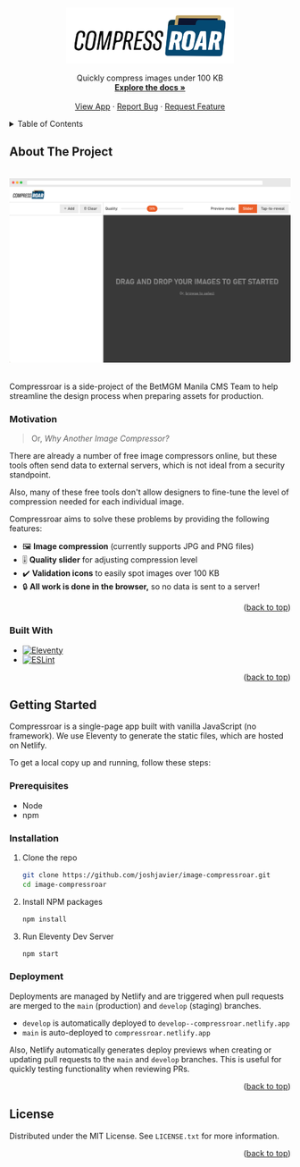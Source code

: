 <!-- Improved compatibility of back to top link: See: https://github.com/othneildrew/Best-README-Template/pull/73 -->
<a id="readme-top"></a>



<!-- PROJECT LOGO -->
<br />
<div align="center">
  <a href="https://github.com/joshjavier/image-compressroar">
    <img src="public/logo.svg" alt="Logo" width="300">
  </a>

  <h3
    align="center"
    style="border: 0; clip: rect(0 0 0 0); clip-path: inset(50%); height: 1px; margin: -1px; overflow: hidden; padding: 0; position: absolute; white-space: nowrap; width: 1px;"
  >
    Compressroar
  </h3>

  <p align="center">
    Quickly compress images under 100 KB
    <br />
    <a href="https://github.com/joshjavier/image-compressroar"><strong>Explore the docs »</strong></a>
    <br />
    <br />
    <a href="https://compressroar.netlify.app/">View App</a>
    ·
    <a href="https://github.com/joshjavier/image-compressroar/issues/new?labels=bug&template=bug-report---.md">Report Bug</a>
    ·
    <a href="https://github.com/joshjavier/image-compressroar/issues/new?labels=enhancement&template=feature-request---.md">Request Feature</a>
  </p>
</div>



<!-- TABLE OF CONTENTS -->
<details>
  <summary>Table of Contents</summary>
  <ol>
    <li>
      <a href="#about-the-project">About The Project</a>
      <ul>
        <li><a href="#motivation">Motivation</a></li>
        <li><a href="#built-with">Built With</a></li>
      </ul>
    </li>
    <li>
      <a href="#getting-started">Getting Started</a>
      <ul>
        <li><a href="#prerequisites">Prerequisites</a></li>
        <li><a href="#installation">Installation</a></li>
        <li><a href="#deployment">Deployment</a></li>
      </ul>
    </li>
    <!-- <li><a href="#usage">Usage</a></li> -->
    <!-- <li><a href="#roadmap">Roadmap</a></li> -->
    <!-- <li><a href="#contributing">Contributing</a></li> -->
    <li><a href="#license">License</a></li>
    <!-- <li><a href="#contact">Contact</a></li> -->
    <!-- <li><a href="#acknowledgments">Acknowledgments</a></li> -->
  </ol>
</details>



<!-- ABOUT THE PROJECT -->
## About The Project

<br>
<a href="https://compressroar.netlify.app/" style="display: block; max-width: 800px; margin-inline: auto;">
  <img src="docs/screenshot.png" alt="Compressroar screenshot">
</a>
<br>

Compressroar is a side-project of the BetMGM Manila CMS Team to help streamline the design process when preparing assets for production.

### Motivation

> Or, *Why Another Image Compressor?*

There are already a number of free image compressors online, but these tools often send data to external servers, which is not ideal from a security standpoint.

Also, many of these free tools don't allow designers to fine-tune the level of compression needed for each individual image.

Compressroar aims to solve these problems by providing the following features:

- 🖼️ **Image compression** (currently supports JPG and PNG files)
- 🎚️ **Quality slider** for adjusting compression level
- ✔️ **Validation icons** to easily spot images over 100 KB
- 🔒 **All work is done in the browser,** so no data is sent to a server!

<p align="right">(<a href="#readme-top">back to top</a>)</p>



### Built With

* [![Eleventy][Eleventy.dev]][Eleventy-url]
* [![ESLint][ESLint.org]][ESLint-url]

<p align="right">(<a href="#readme-top">back to top</a>)</p>



<!-- GETTING STARTED -->
## Getting Started

Compressroar is a single-page app built with vanilla JavaScript (no framework). We use Eleventy to generate the static files, which are hosted on Netlify.

To get a local copy up and running, follow these steps:

### Prerequisites

- Node
- npm

### Installation

1. Clone the repo
   ```sh
   git clone https://github.com/joshjavier/image-compressroar.git
   cd image-compressroar
   ```
2. Install NPM packages
   ```sh
   npm install
   ```
3. Run Eleventy Dev Server
   ```sh
   npm start
   ```

### Deployment

Deployments are managed by Netlify and are triggered when pull requests are merged to the `main` (production) and `develop` (staging) branches.

- `develop` is automatically deployed to `develop--compressroar.netlify.app`
- `main` is auto-deployed to `compressroar.netlify.app`

Also, Netlify automatically generates deploy previews when creating or updating pull requests to the `main` and `develop` branches. This is useful for quickly testing functionality when reviewing PRs.

<p align="right">(<a href="#readme-top">back to top</a>)</p>



<!-- USAGE EXAMPLES -->
<!-- ## Usage

Use this space to show useful examples of how a project can be used. Additional screenshots, code examples and demos work well in this space. You may also link to more resources.

_For more examples, please refer to the [Documentation](https://example.com)_

<p align="right">(<a href="#readme-top">back to top</a>)</p> -->



<!-- ROADMAP -->
<!-- ## Roadmap

- [ ] Compute the optimal quality for each image
- [ ] Skip compressing images that are already under 100 KB
- [ ] Dark mode

See the [open issues](https://github.com/joshjavier/image-compressroar/issues) for a full list of proposed features (and known issues).

<p align="right">(<a href="#readme-top">back to top</a>)</p> -->



<!-- CONTRIBUTING -->
<!-- ## Contributing

Contributions are what make the open source community such an amazing place to learn, inspire, and create. Any contributions you make are **greatly appreciated**.

If you have a suggestion that would make this better, please fork the repo and create a pull request. You can also simply open an issue with the tag "enhancement".
Don't forget to give the project a star! Thanks again!

1. Fork the Project
2. Create your Feature Branch (`git checkout -b feature/AmazingFeature`)
3. Commit your Changes (`git commit -m 'Add some AmazingFeature'`)
4. Push to the Branch (`git push origin feature/AmazingFeature`)
5. Open a Pull Request

<p align="right">(<a href="#readme-top">back to top</a>)</p>

### Top contributors:

<a href="https://github.com/joshjavier/image-compressroar/graphs/contributors">
  <img src="https://contrib.rocks/image?repo=joshjavier/image-compressroar" alt="contrib.rocks image" />
</a> -->



<!-- LICENSE -->
## License

Distributed under the MIT License. See `LICENSE.txt` for more information.

<p align="right">(<a href="#readme-top">back to top</a>)</p>



<!-- CONTACT -->
<!-- ## Contact

Your Name - [@twitter_handle](https://twitter.com/twitter_handle) - email@email_client.com

Project Link: [https://github.com/joshjavier/image-compressroar](https://github.com/joshjavier/image-compressroar)

<p align="right">(<a href="#readme-top">back to top</a>)</p> -->



<!-- ACKNOWLEDGMENTS -->
<!-- ## Acknowledgments

* []()
* []()
* []()

<p align="right">(<a href="#readme-top">back to top</a>)</p> -->



<!-- MARKDOWN LINKS & IMAGES -->
<!-- https://www.markdownguide.org/basic-syntax/#reference-style-links -->
[contributors-shield]: https://img.shields.io/github/contributors/github_username/repo_name.svg?style=for-the-badge
[contributors-url]: https://github.com/github_username/repo_name/graphs/contributors
[forks-shield]: https://img.shields.io/github/forks/github_username/repo_name.svg?style=for-the-badge
[forks-url]: https://github.com/github_username/repo_name/network/members
[stars-shield]: https://img.shields.io/github/stars/github_username/repo_name.svg?style=for-the-badge
[stars-url]: https://github.com/github_username/repo_name/stargazers
[issues-shield]: https://img.shields.io/github/issues/github_username/repo_name.svg?style=for-the-badge
[issues-url]: https://github.com/github_username/repo_name/issues
[license-shield]: https://img.shields.io/github/license/github_username/repo_name.svg?style=for-the-badge
[license-url]: https://github.com/github_username/repo_name/blob/master/LICENSE.txt
[linkedin-shield]: https://img.shields.io/badge/-LinkedIn-black.svg?style=for-the-badge&logo=linkedin&colorB=555
[linkedin-url]: https://linkedin.com/in/linkedin_username
[Eleventy.dev]: https://img.shields.io/badge/Eleventy-222?style=for-the-badge&logo=eleventy
[Eleventy-url]: https://www.11ty.dev/
[ESLint.org]: https://img.shields.io/badge/ESLint-4b32c3?style=for-the-badge&logo=eslint
[ESLint-url]: https://eslint.org/
